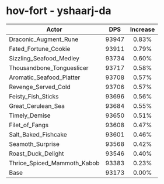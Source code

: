 # hov-fort - yshaarj-da
| Actor | DPS | Increase |
|---|:---:|:---:|
|Draconic_Augment_Rune|93947|0.83%|
|Fated_Fortune_Cookie|93911|0.79%|
|Sizzling_Seafood_Medley|93734|0.60%|
|Thousandbone_Tongueslicer|93717|0.58%|
|Aromatic_Seafood_Platter|93708|0.57%|
|Revenge_Served_Cold|93706|0.57%|
|Feisty_Fish_Sticks|93696|0.56%|
|Great_Cerulean_Sea|93684|0.55%|
|Timely_Demise|93650|0.51%|
|Filet_of_Fangs|93608|0.47%|
|Salt_Baked_Fishcake|93601|0.46%|
|Seamoth_Surprise|93568|0.42%|
|Roast_Duck_Delight|93546|0.40%|
|Thrice_Spiced_Mammoth_Kabob|93383|0.23%|
|Base|93173|0.00%|
